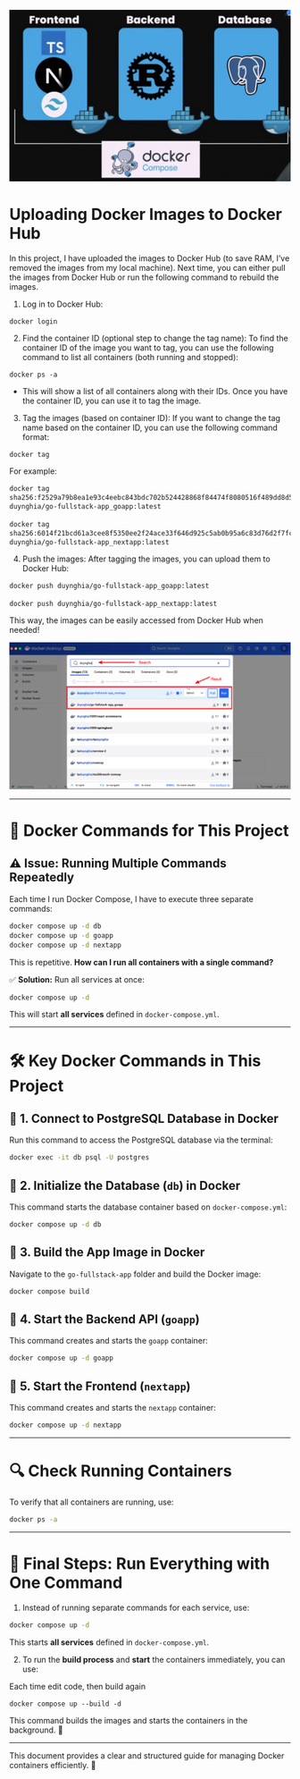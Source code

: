 ![1738190915722](image/README/1738190915722.png)

# Uploading Docker Images to Docker Hub

In this project, I have uploaded the images to Docker Hub (to save RAM, I’ve removed the images from my local machine). Next time, you can either pull the images from Docker Hub or run the following command to rebuild the images.

1. Log in to Docker Hub:

```
docker login
```

2. Find the container ID (optional step to change the tag name): To find the container ID of the image you want to tag, you can use the following command to list all containers (both running and stopped):

```
docker ps -a
```

- This will show a list of all containers along with their IDs. Once you have the container ID, you can use it to tag the image.

3. Tag the images (based on container ID): If you want to change the tag name based on the container ID, you can use the following command format:

```
docker tag
```

For example:

```
docker tag sha256:f2529a79b8ea1e93c4eebc843bdc702b524428868f84474f8080516f489dd8d5 duynghia/go-fullstack-app_goapp:latest

docker tag sha256:6014f21bcd61a3cee8f5350ee2f24ace33f646d925c5ab0b95a6c83d76d2f7fc duynghia/go-fullstack-app_nextapp:latest
```

4. Push the images: After tagging the images, you can upload them to Docker Hub:

```
docker push duynghia/go-fullstack-app_goapp:latest

docker push duynghia/go-fullstack-app_nextapp:latest
```

This way, the images can be easily accessed from Docker Hub when needed!

![1738191779154](image/README/1738191779154.png)

---

# 🚀 Docker Commands for This Project

## ⚠ Issue: Running Multiple Commands Repeatedly

Each time I run Docker Compose, I have to execute three separate commands:

```sh
docker compose up -d db
docker compose up -d goapp
docker compose up -d nextapp
```

This is repetitive. **How can I run all containers with a single command?**

✅ **Solution:** Run all services at once:

```sh
docker compose up -d
```

This will start **all services** defined in `docker-compose.yml`.

---

# 🛠 Key Docker Commands in This Project

## 📌 1. Connect to PostgreSQL Database in Docker

Run this command to access the PostgreSQL database via the terminal:

```sh
docker exec -it db psql -U postgres
```

## 📌 2. Initialize the Database (`db`) in Docker

This command starts the database container based on `docker-compose.yml`:

```sh
docker compose up -d db
```

## 📌 3. Build the App Image in Docker

Navigate to the `go-fullstack-app` folder and build the Docker image:

```sh
docker compose build
```

## 📌 4. Start the Backend API (`goapp`)

This command creates and starts the `goapp` container:

```sh
docker compose up -d goapp
```

## 📌 5. Start the Frontend (`nextapp`)

This command creates and starts the `nextapp` container:

```sh
docker compose up -d nextapp
```

---

# 🔍 Check Running Containers

To verify that all containers are running, use:

```sh
docker ps -a
```

---

# 🎯 Final Steps: Run Everything with One Command

1. Instead of running separate commands for each service, use:

```sh
docker compose up -d
```

This starts **all services** defined in `docker-compose.yml`.

2. To run the **build process** and **start** the containers immediately, you can use:

Each time edit code, then build again

```
docker compose up --build -d
```

This command builds the images and starts the containers in the background. 🚀

---

This document provides a clear and structured guide for managing Docker containers efficiently. 🚀
